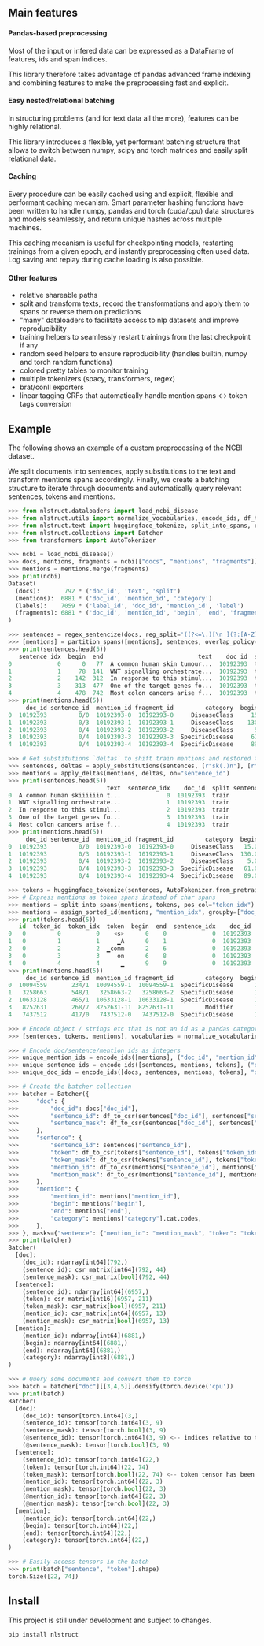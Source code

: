 ## Main features
#### Pandas-based preprocessing
Most of the input or infered data can be expressed as a DataFrame of features, ids and span indices.

This library therefore takes advantage of pandas advanced frame indexing and combining features to make the preprocessing fast and explicit.

#### Easy nested/relational batching
In structuring problems (and for text data all the more), features can be highly relational. 

This library introduces a flexible, yet performant batching structure that allows to switch between numpy, scipy and torch matrices and easily split relational data.

#### Caching
Every procedure can be easily cached using and explicit, flexible and performant caching mecanism. Smart parameter hashing functions have been written to handle numpy, pandas and torch (cuda/cpu) data structures and models seamlessly, and return unique hashes across multiple machines.

This caching mecanism is useful for checkpointing models, restarting trainings from a given epoch, and instantly preprocessing often used data. Log saving and replay during cache loading is also possible.

#### Other features
- relative shareable paths
- split and transform texts, record the transformations and apply them to spans or reverse them on predictions
- "many" dataloaders to facilitate access to nlp datasets and improve reproducibility
- training helpers to seamlessly restart trainings from the last checkpoint if any
- random seed helpers to ensure reproducibility (handles builtin, numpy and torch random functions)
- colored pretty tables to monitor training
- multiple tokenizers (spacy, transformers, regex)
- brat/conll exporters
- linear tagging CRFs that automatically handle mention spans <-> token tags conversion

## Example

The following shows an example of a custom preprocessing of the NCBI dataset. 

We split documents into sentences, apply substitutions to the text and transform
mentions spans accordingly. Finally, we create a batching structure to iterate through documents and automatically query relevant sentences, tokens and mentions.

```python
>>> from nlstruct.dataloaders import load_ncbi_disease
>>> from nlstruct.utils import normalize_vocabularies, encode_ids, df_to_csr, assign_sorted_id
>>> from nlstruct.text import huggingface_tokenize, split_into_spans, regex_sentencize, apply_substitutions, apply_deltas, partition_spans
>>> from nlstruct.collections import Batcher
>>> from transformers import AutoTokenizer

>>> ncbi = load_ncbi_disease()
>>> docs, mentions, fragments = ncbi[["docs", "mentions", "fragments"]]
>>> mentions = mentions.merge(fragments)
>>> print(ncbi)
Dataset(
  (docs):       792 * ('doc_id', 'text', 'split')
  (mentions):  6881 * ('doc_id', 'mention_id', 'category')
  (labels):    7059 * ('label_id', 'doc_id', 'mention_id', 'label')
  (fragments): 6881 * ('doc_id', 'mention_id', 'begin', 'end', 'fragment_id')
)

>>> sentences = regex_sentencize(docs, reg_split='((?<=\.)[\n ](?:[A-Z]))')
>>> [mentions] = partition_spans([mentions], sentences, overlap_policy=False)[0]
>>> print(sentences.head(5))
   sentence_idx  begin  end                           text    doc_id  split sentence_id
0             0      0   77  A common human skin tumour...  10192393  train         0/0
1             1     78  141  WNT signalling orchestrate...  10192393  train         0/1
2             2    142  312  In response to this stimul...  10192393  train         0/2
3             3    313  477  One of the target genes fo...  10192393  train         0/3
4             4    478  742  Most colon cancers arise f...  10192393  train         0/4
>>> print(mentions.head(5))
     doc_id sentence_id  mention_id fragment_id         category  begin  end
0  10192393         0/0  10192393-0  10192393-0     DiseaseClass     15   26
1  10192393         0/3  10192393-1  10192393-1     DiseaseClass    130  136
2  10192393         0/4  10192393-2  10192393-2     DiseaseClass      5   18
3  10192393         0/4  10192393-3  10192393-3  SpecificDisease     61   87
4  10192393         0/4  10192393-4  10192393-4  SpecificDisease     89   92

>>> # Get substitutions `deltas` to shift train mentions and restored true char positions on predictions
>>> sentences, deltas = apply_substitutions(sentences, [r"sk(.)n"], [r"sk\1\1\1\1\1\1n"], doc_cols=("doc_id", "sentence_id"), apply_unidecode=True)
>>> mentions = apply_deltas(mentions, deltas, on="sentence_id")
>>> print(sentences.head(5))
                            text  sentence_idx    doc_id  split sentence_id
0  A common human skiiiiiin t...             0  10192393  train         0/0
1  WNT signalling orchestrate...             1  10192393  train         0/1
2  In response to this stimul...             2  10192393  train         0/2
3  One of the target genes fo...             3  10192393  train         0/3
4  Most colon cancers arise f...             4  10192393  train         0/4
>>> print(mentions.head(5))
     doc_id sentence_id  mention_id fragment_id         category  begin    end
0  10192393         0/0  10192393-0  10192393-0     DiseaseClass   15.0   31.0  <-- notice that the end has moved due to the substitution
1  10192393         0/3  10192393-1  10192393-1     DiseaseClass  130.0  136.0
2  10192393         0/4  10192393-2  10192393-2     DiseaseClass    5.0   18.0
3  10192393         0/4  10192393-3  10192393-3  SpecificDisease   61.0   87.0
4  10192393         0/4  10192393-4  10192393-4  SpecificDisease   89.0   92.0

>>> tokens = huggingface_tokenize(sentences, AutoTokenizer.from_pretrained('camembert-base'))
>>> # Express mentions as token spans instead of char spans
>>> mentions = split_into_spans(mentions, tokens, pos_col="token_idx")
>>> mentions = assign_sorted_id(mentions, "mention_idx", groupby=["doc_id", "sentence_id"], sort_on="begin")
>>> print(tokens.head(5))
   id  token_id  token_idx  token  begin  end  sentence_idx    doc_id  split sentence_id
0   0         0          0    <s>      0    0             0  10192393  train         0/0
1   0         1          1     ▁A      0    1             0  10192393  train         0/0
2   0         2          2  ▁comm      2    6             0  10192393  train         0/0
3   0         3          3     on      6    8             0  10192393  train         0/0
4   0         4          4      ▁      9    9             0  10192393  train         0/0
>>> print(mentions.head(5))
     doc_id sentence_id  mention_id fragment_id         category  begin  end  mention_idx
0  10094559       234/1  10094559-1  10094559-1  SpecificDisease      1    7            0
1   3258663       548/1   3258663-2   3258663-2  SpecificDisease      1   10            0
2  10633128       465/1  10633128-1  10633128-1  SpecificDisease      1    7            0
3   8252631       268/7  8252631-11  8252631-11         Modifier      1    4            0
4   7437512       417/0   7437512-0   7437512-0  SpecificDisease      1    9            0

>>> # Encode object / strings etc that is not an id as a pandas categories
>>> [sentences, tokens, mentions], vocabularies = normalize_vocabularies([sentences, tokens, mentions], train_vocabularies={"text": False})

>>> # Encode doc/sentence/mention ids as integers
>>> unique_mention_ids = encode_ids([mentions], ("doc_id", "mention_id"), inplace=True)
>>> unique_sentence_ids = encode_ids([sentences, mentions, tokens], ("doc_id", "sentence_id"), inplace=True)
>>> unique_doc_ids = encode_ids([docs, sentences, mentions, tokens], "doc_id", inplace=True)

>>> # Create the batcher collection
>>> batcher = Batcher({
>>>     "doc": {
>>>         "doc_id": docs["doc_id"],
>>>         "sentence_id": df_to_csr(sentences["doc_id"], sentences["sentence_idx"], sentences["sentence_id"]),
>>>         "sentence_mask": df_to_csr(sentences["doc_id"], sentences["sentence_idx"]),
>>>     },
>>>     "sentence": {
>>>         "sentence_id": sentences["sentence_id"],
>>>         "token": df_to_csr(tokens["sentence_id"], tokens["token_idx"], tokens["token"].cat.codes),
>>>         "token_mask": df_to_csr(tokens["sentence_id"], tokens["token_idx"]),
>>>         "mention_id": df_to_csr(mentions["sentence_id"], mentions["mention_idx"], mentions["mention_id"]),
>>>         "mention_mask": df_to_csr(mentions["sentence_id"], mentions["mention_idx"]),
>>>     },
>>>     "mention": {
>>>         "mention_id": mentions["mention_id"],
>>>         "begin": mentions["begin"],
>>>         "end": mentions["end"],
>>>         "category": mentions["category"].cat.codes,
>>>     },
>>> }, masks={"sentence": {"mention_id": "mention_mask", "token": "token_mask"}, "doc": {"sentence_id": "sentence_mask"}})
>>> print(batcher)
Batcher(
  [doc]:
    (doc_id): ndarray[int64](792,)
    (sentence_id): csr_matrix[int64](792, 44)
    (sentence_mask): csr_matrix[bool](792, 44)
  [sentence]:
    (sentence_id): ndarray[int64](6957,)
    (token): csr_matrix[int16](6957, 211)
    (token_mask): csr_matrix[bool](6957, 211)
    (mention_id): csr_matrix[int64](6957, 13)
    (mention_mask): csr_matrix[bool](6957, 13)
  [mention]:
    (mention_id): ndarray[int64](6881,)
    (begin): ndarray[int64](6881,)
    (end): ndarray[int64](6881,)
    (category): ndarray[int8](6881,)
)

>>> # Query some documents and convert them to torch
>>> batch = batcher["doc"][[3,4,5]].densify(torch.device('cpu'))
>>> print(batch)
Batcher(
  [doc]:
    (doc_id): tensor[torch.int64](3,)
    (sentence_id): tensor[torch.int64](3, 9)
    (sentence_mask): tensor[torch.bool](3, 9)
    (@sentence_id): tensor[torch.int64](3, 9) <-- indices relative to the batch have been created
    (@sentence_mask): tensor[torch.bool](3, 9)
  [sentence]:
    (sentence_id): tensor[torch.int64](22,)
    (token): tensor[torch.int64](22, 74)
    (token_mask): tensor[torch.bool](22, 74) <-- token tensor has been resized to remove excess pad tokens
    (mention_id): tensor[torch.int64](22, 3)
    (mention_mask): tensor[torch.bool](22, 3)
    (@mention_id): tensor[torch.int64](22, 3)
    (@mention_mask): tensor[torch.bool](22, 3)
  [mention]:
    (mention_id): tensor[torch.int64](22,)
    (begin): tensor[torch.int64](22,)
    (end): tensor[torch.int64](22,)
    (category): tensor[torch.int64](22,)
)

>>> # Easily access tensors in the batch
>>> print(batch["sentence", "token"].shape)
torch.Size([22, 74])
```
## Install

This project is still under development and subject to changes.

```bash
pip install nlstruct
```
